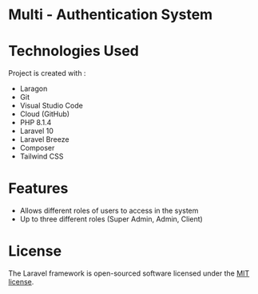 # Multi - Authentication System

# Technologies Used
Project is created with :
* Laragon
* Git
* Visual Studio Code
* Cloud (GitHub)
* PHP 8.1.4
* Laravel 10
* Laravel Breeze
* Composer
* Tailwind CSS

# Features
* Allows different roles of users to access in the system 
* Up to three different roles (Super Admin, Admin, Client)

# License
The Laravel framework is open-sourced software licensed under the [MIT license](https://opensource.org/licenses/MIT).
